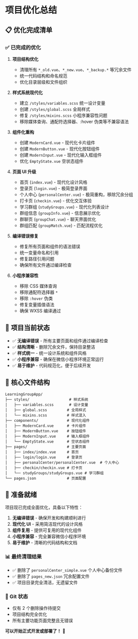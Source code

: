 # 项目优化总结

## 📋 优化完成清单

### ✅ 已完成的优化

1. **项目结构优化**
   - 清理所有 `*_old.vue`、`*_new.vue`、`*_backup.*` 等冗余文件
   - 统一代码结构和命名规范
   - 优化目录层级和文件组织

2. **样式系统现代化**
   - 建立 `/styles/variables.scss` 统一设计变量
   - 创建 `/styles/global.scss` 全局样式
   - 修复 `/styles/mixins.scss` 小程序兼容性问题
   - 移除媒体查询、通配符选择器、:hover 伪类等不兼容语法

3. **组件化重构**
   - 创建 `ModernCard.vue` - 现代化卡片组件
   - 创建 `ModernButton.vue` - 现代化按钮组件  
   - 创建 `ModernInput.vue` - 现代化输入框组件
   - 优化 `EmptyState.vue` 空状态组件

4. **页面 UI 升级**
   - 首页 (`index.vue`) - 现代化设计风格
   - 登录页 (`login.vue`) - 极简登录界面
   - 个人中心 (`personalCenter.vue`) - 极简重构，移除冗余分组
   - 打卡页 (`checkin.vue`) - 优化交互体验
   - 学习群组 (`studyGroups.vue`) - 现代化列表设计
   - 群组信息 (`groupInfo.vue`) - 信息展示优化
   - 群聊页 (`groupChat.vue`) - 聊天界面优化
   - 群组匹配 (`groupMatch.vue`) - 匹配流程优化

5. **编译错误修复**
   - 修复所有页面和组件的语法错误
   - 统一变量命名和引用
   - 修复路径引用问题
   - 确保所有文件通过编译检查

6. **小程序兼容性**
   - 移除 CSS 媒体查询
   - 移除通配符选择器 `*`
   - 移除 `:hover` 伪类
   - 修复变量插值语法
   - 确保 WXSS 编译通过

## 🎯 项目当前状态

- ✅ **无编译错误** - 所有主要页面和组件通过编译检查
- ✅ **结构清晰** - 删除冗余文件，保持目录整洁
- ✅ **样式统一** - 统一设计系统和组件风格
- ✅ **小程序兼容** - 确保在微信小程序环境正常运行
- ✅ **易于维护** - 代码规范化，便于后续开发

## 📁 核心文件结构

```
LearningGroupApp/
├── styles/                  # 样式系统
│   ├── variables.scss       # 设计变量
│   ├── global.scss         # 全局样式
│   └── mixins.scss         # 样式混入
├── components/             # 现代化组件
│   ├── ModernCard.vue      # 卡片组件
│   ├── ModernButton.vue    # 按钮组件
│   ├── ModernInput.vue     # 输入框组件
│   └── EmptyState.vue      # 空状态组件
├── pages/                  # 主要页面
│   ├── index/index.vue     # 首页
│   ├── login/login.vue     # 登录页
│   ├── personalCenter/personalCenter.vue  # 个人中心
│   ├── checkin/checkin.vue # 打卡页
│   └── studyGroups/studyGroups.vue # 学习群组
└── pages.json              # 页面配置
```

## 🚀 准备就绪

项目现已完成全面优化，具备以下特性：

1. **无编译错误** - 确保开发和构建顺利进行
2. **现代化 UI** - 采用简洁现代的设计风格
3. **组件复用** - 提供可复用的现代化组件
4. **小程序兼容** - 完全兼容微信小程序环境
5. **易于维护** - 清晰的代码结构和文档

### 📊 最终清理结果
- ✅ 删除了 `personalCenter_simple.vue` 个人中心备份文件
- ✅ 删除了 `pages_new.json` 冗余配置文件
- ✅ 项目目录完全清洁，无遗留文件

### 🎯 Git 状态
- 仅有 2 个删除操作待提交
- 项目结构完全优化
- 所有主要功能页面完整且无错误

**可以开始正式开发或部署了！** 🎉
